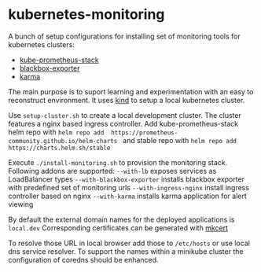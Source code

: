 # kubernetes-monitoring
A bunch of setup configurations for installing set of monitoring tools for kubernetes clusters:
* [kube-prometheus-stack](https://github.com/prometheus-community/helm-charts/tree/main/charts/kube-prometheus-stack)
* [blackbox-exporter](https://github.com/prometheus-community/helm-charts/tree/main/charts/prometheus-blackbox-exporter)
* [karma](https://github.com/ibelikov/helm-karma)
  
The main purpose is to suport learning and experimentation with an easy to reconstruct environment. It uses [kind](https://kind.sigs.k8s.io) to setup a local kubernetes cluster. 

Use ```setup-cluster.sh``` to create a local development cluster. The cluster features a nginx based ingress controller.
Add  kube-prometheus-stack helm repo with ```helm repo add	https://prometheus-community.github.io/helm-charts ``` and stable repo with ```helm repo add https://charts.helm.sh/stable```

Execute ```./install-monitoring.sh``` to provision the monitoring stack.
Following addons are supported:
```--with-lb``` exposes services as LoadBalancer types
```--with-blackbox-exporter``` installs blackbox exporter with predefined set of monitoring urls
```--with-ingress-nginx``` install ingress controller based on nginx
```--with-karma``` installs karma application for alert viewing

By default the external domain names for the deployed applications is ```local.dev```
Corresponding certificates can be generated with [mkcert](https://github.com/FiloSottile/mkcert)

To resolve those URL in local browser add those to ```/etc/hosts``` or use local dns service resolver. To support the names within a minikube cluster the configuration of coredns should be enhanced.

